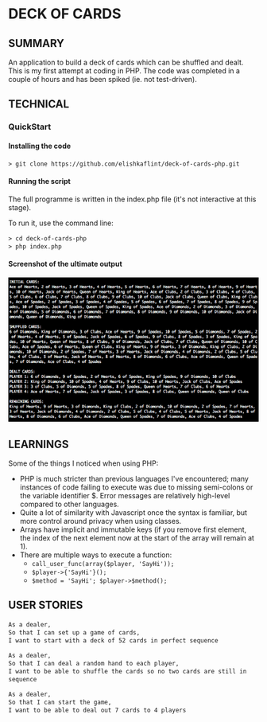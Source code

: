 # DECK OF CARDS

## SUMMARY

An application to build a deck of cards which can be shuffled and dealt. This is my first attempt at coding in PHP. The code was completed in a couple of hours and has been spiked (ie. not test-driven).

## TECHNICAL

### QuickStart

#### Installing the code

```
> git clone https://github.com/elishkaflint/deck-of-cards-php.git
```

#### Running the script

The full programme is written in the index.php file (it's not interactive at this stage).

To run it, use the command line:
```
> cd deck-of-cards-php
> php index.php
```

#### Screenshot of the ultimate output

![output](./output.png)

## LEARNINGS

Some of the things I noticed when using PHP:
- PHP is much stricter than previous languages I've encountered; many instances of code failing to execute was due to missing semi-colons or the variable identifier $. Error messages are relatively high-level compared to other languages.
- Quite a lot of similarity with Javascript once the syntax is familiar, but more control around privacy when using classes.
- Arrays have implicit and immutable keys (if you remove first element, the index of the next element now at the start of the array will remain at 1).
- There are multiple ways to execute a function:
  - `call_user_func(array($player, 'SayHi'));`
  - `$player->{'SayHi'}();`
  - `$method = 'SayHi'; $player->$method();`

## USER STORIES
```
As a dealer,
So that I can set up a game of cards,
I want to start with a deck of 52 cards in perfect sequence
```
```
As a dealer,
So that I can deal a random hand to each player,
I want to be able to shuffle the cards so no two cards are still in sequence
```
```
As a dealer,
So that I can start the game,
I want to be able to deal out 7 cards to 4 players
```
